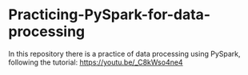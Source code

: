 # Practicing-PySpark-for-data-processing
In this repository there is a practice  of data processing using PySpark, following the tutorial: https://youtu.be/_C8kWso4ne4
